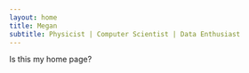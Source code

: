 ```yaml
---
layout: home
title: Megan
subtitle: Physicist | Computer Scientist | Data Enthusiast 
---
```



Is this my home page? 
